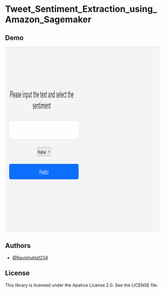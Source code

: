 # Tweet_Sentiment_Extraction_using_Amazon_Sagemaker


## Demo

<img src="demo_sentiment_extraction.gif" width="900" height="600" />

## Authors

- [@Ravishukla1234](https://www.github.com/Ravishukla1234)

## License

This library is licensed under the Apahce License 2.0. See the LICENSE file.
